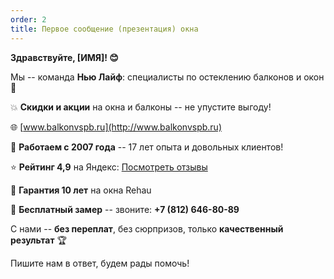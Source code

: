 ```yaml
---
order: 2
title: Первое сообщение (презентация) окна
---
```


**Здравствуйте, \[ИМЯ\]! 😊**

Мы -- команда **Нью Лайф**: специалисты по остеклению балконов и окон 💪

💥 **Скидки и акции** на окна и балконы -- не упустите выгоду!

🌐 [www.balkonvspb.ru](http://www.balkonvspb.ru)

📍 **Работаем с 2007 года** -- 17 лет опыта и довольных клиентов!

⭐ **Рейтинг 4,9** на Яндекс: [Посмотреть отзывы](https://yandex.ru/profile/245437671862)

🔧 **Гарантия 10 лет** на окна Rehau

📏 **Бесплатный замер** -- звоните: **\+7 (812) 646-80-89**

С нами -- **без переплат**, без сюрпризов, только **качественный результат** 🏆

Пишите нам в ответ, будем рады помочь!